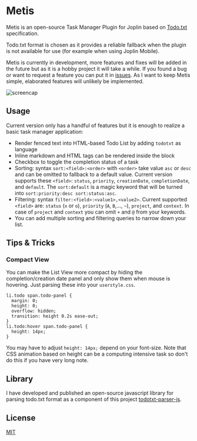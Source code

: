 # Metis

Metis is an open-source Task Manager Plugin for Joplin based on [Todo.txt](http://todotxt.org/) specification.

Todo.txt format is chosen as it provides a reliable fallback when the plugin is not available for use (for example when using Joplin Mobile).

Metis is currently in development, more features and fixes will be added in the future but as it is a hobby project it will take a while.
If you found a bug or want to request a feature you can put it in [issues](https://github.com/hieuthi/joplin-plugin-metis/issues). As I want to keep Metis simple, elaborated features will unlikely be implemented.

![screencap](https://raw.githubusercontent.com/hieuthi/joplin-plugin-metis/main/docs/metis-v0.1.1-screencap.gif)

## Usage
Current version only has a handful of features but it is enough to realize a basic task manager application:
- Render fenced text into HTML-based Todo List by adding `todotxt` as language
- Inline markdown and HTML tags can be rendered inside the block
- Checkbox to toggle the completion status of a task
- Sorting: syntax `sort:<field>:<order>` with `<order>` take value `asc` or `desc` and can be omitted to fallback to a default value. Current version supports these `<field>`: `status`, `priority`, `creationDate`, `completionDate`, and `default`. The `sort:default` is a magic keyword that will be turned into `sort:priority:desc sort:status:asc`.
- Filtering: syntax `filter:<field>:<value1>,<value2>`. Current supported `<field>` are: `status` (`x` or `o`), `priority` (`A`, `B`,..., `~`), `project`, and `context`. In case of `project` and `context` you can omit `+` and `@` from your keywords.
- You can add multiple sorting and filtering queries to narrow down your list.

## Tips & Tricks

### Compact View
You can make the List View more compact by hiding the completion/creation date panel and only show them when mouse is hovering. Just parsing these into your `userstyle.css`. 
```
li.todo span.todo-panel {
  margin: 0;
  height: 0;
  overflow: hidden;
  transition: height 0.2s ease-out;
}
li.todo:hover span.todo-panel {
  height: 14px;
}
```
You may have to adjust `height: 14px;` depend on your font-size. Note that CSS animation based on height can be a computing intensive task so don't do this if you have very long note.

## Library
I have developed and published an open-source javascript library for parsing todo.txt format as a component of this project [todotxt-parser-js](https://github.com/hieuthi/todotxt-parser-js).

## License
[MIT](https://raw.githubusercontent.com/hieuthi/joplin-plugin-metis/main/LICENSE)
